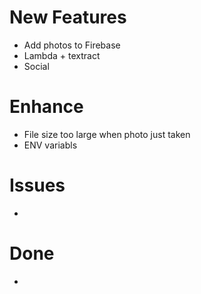 # New Features
- Add photos to Firebase
- Lambda + textract
- Social


# Enhance
- File size too large when photo just taken
- ENV variabls

# Issues
- 

# Done
- 